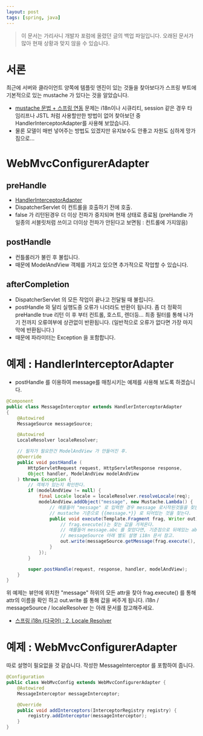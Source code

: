 ```yaml
---
layout: post
tags: [spring, java]
---
```


> 이 문서는 가리사니 개발자 포럼에 올렸던 글의 백업 파일입니다.
오래된 문서가 많아 현재 상황과 맞지 않을 수 있습니다.


# 서론
최근에 서버와 클라이언트 양쪽에 템플릿 엔진이 있는 것들을 찾아보다가 스프링 부트에 기본적으로 있는 mustache 가 있다는 것을 알았습니다.
- [mustache 문법 + 스프링 연동](/lab?topicId=288)
문제는 i18n이나 시큐리티, session 같은 경우 타임리프나 JSTL 처럼 사용할만한 방법이 없어 찾아보던 중 HandlerInterceptorAdapter를 사용해 보았습니다.
- 물론 모델이 매번 넣어주는 방법도 있겠지만 유지보수도 안좋고 자원도 심하게 망가짐으로...


# WebMvcConfigurerAdapter
## preHandle
- [HandlerInterceptorAdapter](https://docs.spring.io/spring/docs/current/javadoc-api/org/springframework/web/servlet/handler/HandlerInterceptorAdapter.html)
- DispatcherServlet 이 컨트롤을 호출하기 전에 호출.
- false 가 리턴된경우 더 이상 전파가 중지되며 현재 상태로 종료됨
(preHandle 가 일종의 서블릿처럼 쓰이고 더이상 전파가 안된다고 보면됨 : 컨트롤에 가지않음)
## postHandle
- 컨틀롤러가 불린 후 불립니다.
- 때문에 ModelAndView 객체를 가지고 있으면 추가적으로 작업할 수 있습니다.
## afterCompletion
- DispatcherServlet 의 모든 작업이 끝나고 전달될 때 불립니다.
- postHandle 와 달리 실행도중 오류가 나더라도 반환이 됩니다.
좀 더 정확히 preHandle true 리턴 이 후 부터 컨트롤, 호스트, 렌더등... 최종 필터를 통해 나가기 전까지 오류여부에 상관없이 반환됩니다.
(일반적으로 오류가 없다면 가장 마지막에 반환됩니다.)
- 때문에 파라미터는 Exception 을 포함합니다.


# 예제 : HandlerInterceptorAdapter
- postHandle 를 이용하여 message를 매칭시키는 예제를 사용해 보도록 하겠습니다.
``` java
@Component
public class MessageInterceptor extends HandlerInterceptorAdapter
{
	@Autowired
	MessageSource messageSource;

	@Autowired
	LocaleResolver localeResolver;

	// 필자가 필요한건 ModelAndView 가 만들어진 후.
	@Override
	public void postHandle (
		HttpServletRequest request, HttpServletResponse response,
		Object handler, ModelAndView modelAndView
	) throws Exception {
		// 객체가 있는지 확인한다.
		if (modelAndView != null) {
			final Locale locale = localeResolver.resolveLocale(req);
			modelAndView.addObject("message", new Mustache.Lambda() {
				// 예를들어 "message" 로 입력한 경우 message 로시작된것들을 찾는다.
				// mustache 기준으로 {{message.*}} 로 되어있는 것을 찾는다.
				public void execute(Template.Fragment frag, Writer out) throws IOException {
					// frag.execute()는 찾는 값을 가져온다.
					// 예를들어 message.abc 를 찾았다면, 기준점으로 뒤에있는 abc 를 반환한다.
					// messageSource 아래 별도 설명 i18n 문서 참고.
					out.write(messageSource.getMessage(frag.execute(), null, locale));
				}
			});
		}

		super.postHandle(request, response, handler, modelAndView);
	}
}
```
위 예제는 뷰안에 위치한 "message" 하위의 모든 attr을 찾아 frag.execute() 를 통해 attr의 이름을 확인 하고 out.write 를 통해 값을 써주게 됩니다.
i18n / messageSource / localeResolver 는 아래 문서를 참고해주세요.
- [스프링 i18n (다국어) : 2. Locale Resolver](/lab?topicId=290)


# 예제 : WebMvcConfigurerAdapter
따로 설명이 필요없을 것 같습니다.
작성한 MessageInterceptor 를 포함하여 줍니다.
``` java
@Configuration
public class WebMvcConfig extends WebMvcConfigurerAdapter {
	@Autowired
	MessageInterceptor messageInterceptor;

	@Override
	public void addInterceptors(InterceptorRegistry registry) {
		registry.addInterceptor(messageInterceptor);
	}
}
```